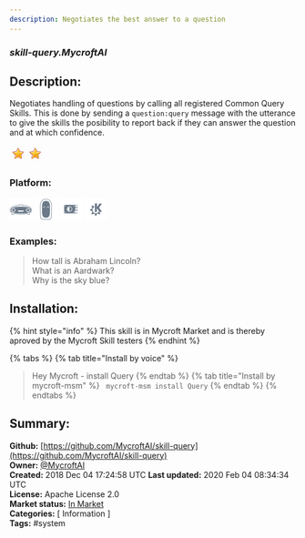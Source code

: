 ```yaml
---
description: Negotiates the best answer to a question
---
```


### _skill-query.MycroftAI_  
## Description:  
Negotiates handling of questions by calling all registered Common Query Skills. This is done by sending a `question:query` message with the utterance to give the skills the posibility to report back if they can answer the question and at which confidence.  
  
![](../.gitbook/assets/star.png)![](../.gitbook/assets/star.png)  
  
### Platform:  
 ![Mark I](../.gitbook/assets/mark-1-icon.png)  ![Mark II](../.gitbook/assets/mark-2-icon.png)  ![Picroft](../.gitbook/assets/picroft-icon.png)  ![plasmoid](../.gitbook/assets/kde.png)   
### Examples:  
> How tall is Abraham Lincoln?  
> What is an Aardwark?  
> Why is the sky blue?  
  
## Installation:  
{% hint style="info" %}
This skill is in Mycroft Market and is thereby aproved by the Mycroft Skill testers
{% endhint %}
    
{% tabs %}
{% tab title="Install by voice" %}
> Hey Mycroft - install Query
{% endtab %}
  {% tab title="Install by mycroft-msm" %}
``` mycroft-msm install Query```
{% endtab %}
  {% endtabs %}
    
## Summary:  
**Github:** [https://github.com/MycroftAI/skill-query](https://github.com/MycroftAI/skill-query)  
**Owner:** [@MycroftAI](https://github.com/MycroftAI)  
**Created:** 2018 Dec 04 17:24:58 UTC  **Last updated:** 2020 Feb 04 08:34:34 UTC  
**License:** Apache License 2.0  
**Market status:** [In Market](https://market.mycroft.ai/skill/fallback-query)  
**Categories:** [ Information ]   
**Tags:** \#system   
